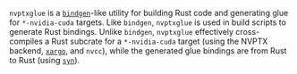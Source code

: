 `nvptxglue` is a [`bindgen`](https://github.com/rust-lang/rust-bindgen)-like
utility for building Rust code and generating glue for `*-nvidia-cuda` targets.
Like `bindgen`, `nvptxglue` is used in build scripts to generate Rust bindings.
Unlike `bindgen`, `nvptxglue` effectively cross-compiles a Rust subcrate for a
`*-nvidia-cuda` target (using the NVPTX backend,
[`xargo`](https://github.com/japaric/xargo), and `nvcc`), while the generated
glue bindings are from Rust to Rust (using
[`syn`](https://github.com/dtolnay/syn)).
